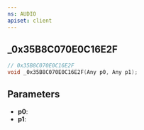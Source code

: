 ```yaml
---
ns: AUDIO
apiset: client
---
```

## _0x35B8C070E0C16E2F

```c
// 0x35B8C070E0C16E2F
void _0x35B8C070E0C16E2F(Any p0, Any p1);
```


## Parameters
* **p0**:
* **p1**: